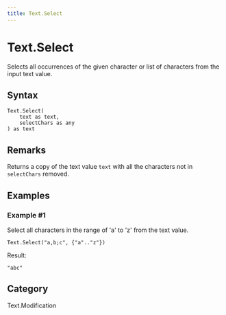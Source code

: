 ```yaml
---
title: Text.Select
---
```


# Text.Select


Selects all occurrences of the given character or list of characters from the input text value.


## Syntax

```powerquery
Text.Select(
    text as text,
    selectChars as any
) as text
```


## Remarks

Returns a copy of the text value <code>text</code> with all the characters not in <code>selectChars</code> removed.  


## Examples

### Example #1 
Select all characters in the range of &#39;a&#39; to &#39;z&#39; from the text value.
```powerquery
Text.Select("a,b;c", {"a".."z"})
```

Result: 
```powerquery
"abc"
```




## Category
Text.Modification
